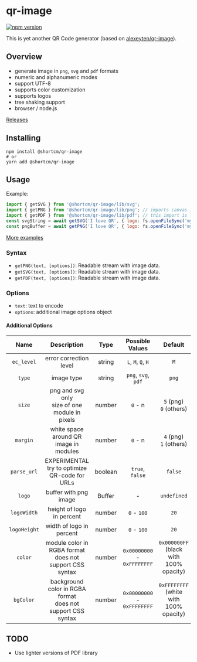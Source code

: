 qr-image
========

[![npm version](https://badge.fury.io/js/%40shortcm%2Fqr-image.svg)](https://badge.fury.io/js/%40shortcm%2Fqr-image)

This is yet another QR Code generator (based on [alexeyten/qr-image](https://github.com/alexeyten/qr-image)).

Overview
--------

  * generate image in `png`, `svg` and `pdf` formats
  * numeric and alphanumeric modes
  * support UTF-8
  * supports color customization
  * supports logos
  * tree shaking support
  * browser / node.js

[Releases](https://github.com/Short-io/qr-image/releases)

Installing
-----

```shell
npm install @shortcm/qr-image
# or
yarn add @shortcm/qr-image
```

Usage
-----

Example:
```javascript
import { getSVG } from '@shortcm/qr-image/lib/svg';
import { getPNG } from '@shortcm/qr-image/lib/png'; // imports canvas implementation in browser and sharp module in node.js
import { getPDF } from '@shortcm/qr-image/lib/pdf'; // this import is large, consider async import
const svgString = await getSVG('I love QR', { logo: fs.openFileSync('my-logo.svg'), color: 0x000000, bgColor: 0xFFFFFF})
const pngBuffer = await getPNG('I love QR', { logo: fs.openFileSync('my-logo.svg'), color: 0x000000, bgColor: 0xFFFFFF})
```

[More examples](./examples)

### Syntax

  * `getPNG(text, [options])`: Readable stream with image data.
  * `getSVG(text, [options])`: Readable stream with image data.
  * `getPDF(text, [options])`: Readable stream with image data.

### Options

  * `text`: text to encode
  * `options`: additional image options object

#### Additional Options ####

| Name         | Description                                        | Type    | Possible Values     | Default                     |
| :---:        | :---:                                              | :---:   | :---:               | :---:                       |
| `ec_level`   | error correction level                             | string  | `L`, `M`, `Q`, `H`  | `M`                         |
| `type`       | image type                                         | string  | `png`, `svg`, `pdf` | `png`                       |
| `size`       | png and svg only<br />size of one module in pixels | number  | `0` - n             | `5` (png)<br />`0` (others) |
| `margin`     | white space around QR image in modules             | number  | `0` - n             | `4` (png)<br />`1` (others) |
| `parse_url`  | EXPERIMENTAL<br />try to optimize QR-code for URLs | boolean | `true`, `false`     | `false`                     |
| `logo`       | buffer with png image                              | Buffer  | -                   | `undefined`                 |
| `logoWidth`  | height of logo in percent                          | number  | `0` - `100`         | `20`                        |
| `logoHeight` | width of logo in percent                           | number  | `0` - `100`         | `20`                        |
| `color`      | module color in RGBA format<br />does not support CSS syntax | number | `0x00000000` - `0xFFFFFFFF` | `0x000000FF`<br />(black with 100% opacity) |
| `bgColor`    | background color in RGBA format<br />does not support CSS syntax | number | `0x00000000` - `0xFFFFFFFF` | `0xFFFFFFFF`<br />(white with 100% opacity) |

TODO
----

  * Use lighter versions of PDF library
